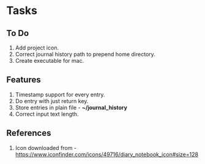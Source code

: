 # Tasks

## To Do
1. Add project icon.
2. Correct journal history path to prepend home directory.
3. Create executable for mac.

## Features
1. Timestamp support for every entry.
2. Do entry with just return key.
3. Store entries in plain file - **~/journal_history**
4. Correct input text length.

## References
1. Icon downloaded from - https://www.iconfinder.com/icons/49716/diary_notebook_icon#size=128